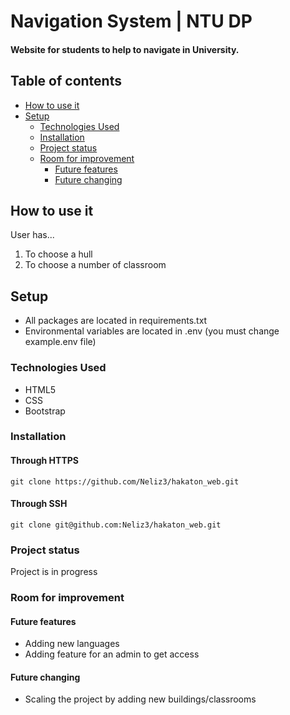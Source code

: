 # Navigation System | NTU DP

#### Website for students to help to navigate in University.


## Table of contents
* [How to use it](#How-to-use-it)
* [Setup](#Setup)
    * [Technologies Used](#Technologies-Used)
    * [Installation](#Installation)
    * [Project status](#Project-status)
    * [Room for improvement](#Room-for-improvement)
        * [Future features](#Future-features)
        * [Future changing](#Future-changing)

## How to use it
User has...
1. To choose a hull
2. To choose a number of classroom


## Setup
* All packages are located in requirements.txt
* Environmental variables are located in .env
  (you must change example.env file)
  

### Technologies Used
* HTML5
* CSS
* Bootstrap

### Installation
#### Through HTTPS
```git clone https://github.com/Neliz3/hakaton_web.git```
#### Through SSH
```git clone git@github.com:Neliz3/hakaton_web.git```


### Project status
Project is in progress

### Room for improvement
#### Future features
* Adding new languages
* Adding feature for an admin to get access

#### Future changing
* Scaling the project by adding new buildings/classrooms
